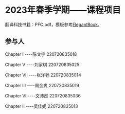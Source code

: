 
# 2023年春季学期——课程项目

翻译科技书籍：PFC.pdf，模板参考[ElegantBook](https://github.com/ElegantLaTeX/ElegantBook)。

## 参与人
Chapter I  ----陈文宇 220720835018

Chapter Ⅴ  ----刘家琪 220720835025

Chapter Ⅶ  ----张洋铨 220720835014

Chapter Ⅲ  ----周金爽 220720835019

Chapter Ⅵ  ----文沛然 220720835036

Chapter II  ----吴佳妮 220720835013
